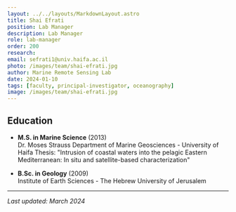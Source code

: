 ```yaml
---
layout: ../../layouts/MarkdownLayout.astro
title: Shai Efrati
position: Lab Manager
description: Lab Manager
role: lab-manager
order: 200
research: 
email: sefrati1@univ.haifa.ac.il
photo: /images/team/shai-efrati.jpg
author: Marine Remote Sensing Lab
date: 2024-01-10
tags: [faculty, principal-investigator, oceanography]
image: /images/team/shai-efrati.jpg
---
```


## Education

- **M.S. in Marine Science** (2013)  
  Dr. Moses Strauss Department of Marine Geosciences - University of Haifa
  Thesis: "Intrusion of coastal waters into the pelagic Eastern Mediterranean: In situ and satellite-based characterization"

- **B.Sc. in Geology** (2009)  
  Institute of Earth Sciences - The Hebrew University of Jerusalem
---

*Last updated: March 2024*